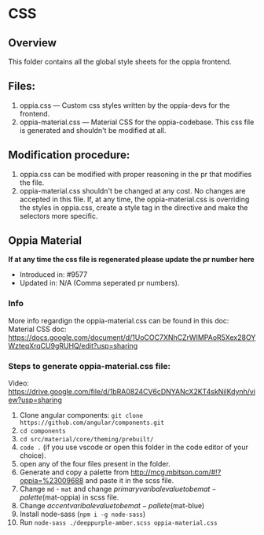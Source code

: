 # CSS
## Overview
This folder contains all the global style sheets for the oppia frontend.

## Files:
1. oppia.css — Custom css styles written by the oppia-devs for the frontend.
2. oppia-material.css — Material CSS for the oppia-codebase. This css file is generated and shouldn't be modified at all.

## Modification procedure:
1. oppia.css can be modified with proper reasoning in the pr that modifies the file.
2. oppia-material.css shouldn't be changed at any cost. No changes are accepted in this file.
   If, at any time, the oppia-material.css is overriding the styles in oppia.css, create a style tag in the directive and make the selectors more specific.

## Oppia Material
**If at any time the css file is regenerated please update the pr number here**

- Introduced in: #9577
- Updated in: N/A (Comma seperated pr numbers).

### Info
More info regardign the oppia-material.css can be found in this doc:
Material CSS doc: https://docs.google.com/document/d/1UoCOC7XNhCZrWIMPAoR5Xex28OYWzteqXrqCU9gRUHQ/edit?usp=sharing

### Steps to generate oppia-material.css file:

Video: https://drive.google.com/file/d/1bRA0824CV6cDNYANcX2KT4skNilKdynh/view?usp=sharing

1. Clone angular components: `git clone https://github.com/angular/components.git`
2. `cd components`
3. `cd src/material/core/theming/prebuilt/`
4. `code .` (if you use vscode or open this folder in the code editor of your choice).
5. open any of the four files present in the folder.
6. Generate and copy a palette from http://mcg.mbitson.com/#!?oppia=%23009688 and paste it in the scss file.
7. Change `md` - `mat` and change $primary varibale value to be mat-palette($mat-oppia) in scss file.
8. Change $accent varibale value to be mat-pallete($mat-blue)
9. Install node-sass (`npm i -g node-sass`)
10. Run `node-sass ./deeppurple-amber.scss oppia-material.css`
